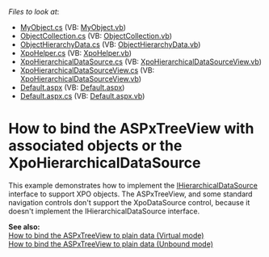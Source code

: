 <!-- default file list -->
*Files to look at*:

* [MyObject.cs](./CS/WebSite/App_Code/MyObject.cs) (VB: [MyObject.vb](./VB/WebSite/App_Code/MyObject.vb))
* [ObjectCollection.cs](./CS/WebSite/App_Code/ObjectCollection.cs) (VB: [ObjectCollection.vb](./VB/WebSite/App_Code/ObjectCollection.vb))
* [ObjectHierarchyData.cs](./CS/WebSite/App_Code/ObjectHierarchyData.cs) (VB: [ObjectHierarchyData.vb](./VB/WebSite/App_Code/ObjectHierarchyData.vb))
* [XpoHelper.cs](./CS/WebSite/App_Code/XpoHelper.cs) (VB: [XpoHelper.vb](./VB/WebSite/App_Code/XpoHelper.vb))
* [XpoHierarchicalDataSource.cs](./CS/WebSite/App_Code/XpoHierarchicalDataSource.cs) (VB: [XpoHierarchicalDataSourceView.vb](./VB/WebSite/App_Code/XpoHierarchicalDataSourceView.vb))
* [XpoHierarchicalDataSourceView.cs](./CS/WebSite/App_Code/XpoHierarchicalDataSourceView.cs) (VB: [XpoHierarchicalDataSourceView.vb](./VB/WebSite/App_Code/XpoHierarchicalDataSourceView.vb))
* [Default.aspx](./CS/WebSite/Default.aspx) (VB: [Default.aspx](./VB/WebSite/Default.aspx))
* [Default.aspx.cs](./CS/WebSite/Default.aspx.cs) (VB: [Default.aspx.vb](./VB/WebSite/Default.aspx.vb))
<!-- default file list end -->
# How to bind the ASPxTreeView with associated objects or the XpoHierarchicalDataSource 


<p>This example demonstrates how to implement the <a href="http://msdn.microsoft.com/en-us/library/system.web.ui.ihierarchicaldatasource.aspx"><u>IHierarchicalDataSource</u></a> interface to support XPO objects. The ASPxTreeView,  and some standard navigation controls don't support the XpoDataSource control, because it doesn't implement the IHierarchicalDataSource interface.</p><p><strong>See also:<br />
</strong>
<a href="https://www.devexpress.com/Support/Center/p/E2872">How to bind the ASPxTreeView to plain data (Virtual mode)</a><br />
<a href="https://www.devexpress.com/Support/Center/p/E2873">How to bind the ASPxTreeView to plain data (Unbound mode)</a></p>

<br/>



